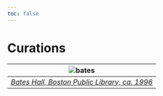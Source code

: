 ```yaml
---
toc: false
---
```


# Curations

| ![bates](https://iiif.digitalcommonwealth.org/iiif/2/commonwealth:8623mm05h/149,1072,5548,2277/1200,/0/default.jpg) |
| :----------------------------------------------------------------------------------------------------------------: |
| *[Bates Hall, Boston Public Library, ca. 1996](https://www.digitalcommonwealth.org/search/commonwealth:w6636v74b)* |

